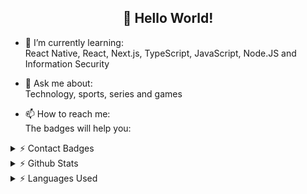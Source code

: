 ## <div align="center">👋 Hello World!</div>

- 🌱 I’m currently learning:<br>
React Native, React, Next.js, TypeScript, JavaScript, Node.JS and Information Security

- 💬 Ask me about:<br>
Technology, sports, series and games

- 📫 How to reach me:<br>
The badges will help you:

<details>
 <summary>⚡ Contact Badges</summary>
  
  [![Linkedin Badge](https://img.shields.io/badge/-jhonatan--bergmann-white?style=for-the-badge&logo=Linkedin&logoColor=black&link=https://www.linkedin.com/in/jhonatan-bergmann/)](https://www.linkedin.com/in/jhonatan-bergmann/) 
  
</details>

<details>
  <summary>⚡ Github Stats</summary>
  <img src="https://github-readme-stats.vercel.app/api?username=JhonatanBergmann&&show_icons=true&title_color=222222&icon_color=03A87C&text_color=333333&bg_color=ffffff">
</details>

<details>
  <summary>⚡ Languages Used</summary>
  <img src="https://github-readme-stats.vercel.app/api/top-langs/?username=JhonatanBergmann&layout=compact&bg_color=ffffff&text_color=333333">
</details>

<!--
**JhonatanBergmann/JhonatanBergmann** is a ✨ _special_ ✨ repository because its `README.md` (this file) appears on your GitHub profile.

Here are some ideas to get you started:
- 🔭 I’m currently working on ...
- 👯 I’m looking to collaborate on ...
- 🤔 I’m looking for help with ...
- 😄 Pronouns: ...
- ⚡ Fun fact: ...
-->
